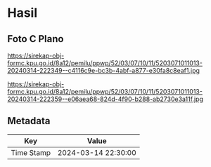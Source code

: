 # Hasil

## Foto C Plano

https://sirekap-obj-formc.kpu.go.id/8a12/pemilu/ppwp/52/03/07/10/11/5203071011013-20240314-222349--c4116c9e-bc3b-4abf-a877-e30fa8c8eaf1.jpg

https://sirekap-obj-formc.kpu.go.id/8a12/pemilu/ppwp/52/03/07/10/11/5203071011013-20240314-222359--e06aea68-824d-4f90-b288-ab2730e3a11f.jpg


## Metadata

| Key        | Value               |
| ---------- | ------------------- |
| Time Stamp | 2024-03-14 22:30:00 |



